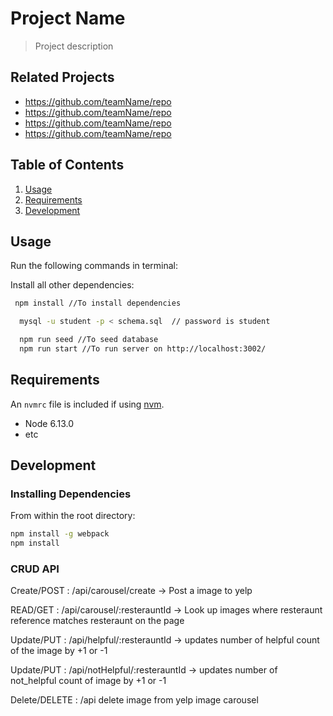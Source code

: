 # Project Name

> Project description

## Related Projects

  - https://github.com/teamName/repo
  - https://github.com/teamName/repo
  - https://github.com/teamName/repo
  - https://github.com/teamName/repo

## Table of Contents

1. [Usage](#Usage)
1. [Requirements](#requirements)
1. [Development](#development)

## Usage
Run the following commands in terminal:


Install all other dependencies:

```sh
 npm install //To install dependencies
```
```sh
  mysql -u student -p < schema.sql  // password is student
```

```sh
  npm run seed //To seed database
  npm run start //To run server on http://localhost:3002/
```


## Requirements

An `nvmrc` file is included if using [nvm](https://github.com/creationix/nvm).

- Node 6.13.0
- etc

## Development

### Installing Dependencies

From within the root directory:

```sh
npm install -g webpack
npm install
```

### CRUD API

Create/POST : /api/carousel/create -> Post a image to yelp

READ/GET : /api/carousel/:resterauntId -> Look up images where resteraunt reference matches resteraunt on the page

Update/PUT : /api/helpful/:resterauntId -> updates number of helpful count of the image by +1 or -1

Update/PUT : /api/notHelpful/:resterauntId -> updates number of not_helpful count of image by +1 or -1

Delete/DELETE : /api delete image from yelp image carousel
